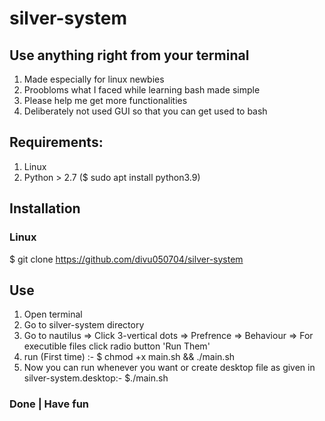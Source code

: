 # silver-system
## Use anything right from your terminal
1. Made especially for linux newbies
2. Proobloms what I faced while learning bash made simple
3. Please help me get more functionalities
4. Deliberately not used GUI so that you can get used to bash

## Requirements:
1. Linux
2. Python > 2.7 ($ sudo apt install python3.9)
## Installation
### Linux
$ git clone https://github.com/divu050704/silver-system
## Use 
1. Open terminal
2. Go to silver-system directory
3. Go to nautilus => Click 3-vertical dots => Prefrence => Behaviour => For executible files click radio button 'Run Them'
4. run (First time) :- $ chmod +x main.sh && ./main.sh
5. Now you can run whenever you want or create desktop file as given in silver-system.desktop:- $./main.sh
### Done | Have fun 
